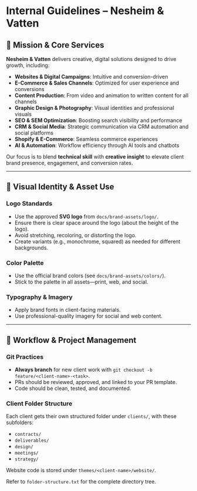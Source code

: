 # Internal Guidelines – Nesheim & Vatten

## 🧠 Mission & Core Services

**Nesheim & Vatten** delivers creative, digital solutions designed to drive growth, including:

- **Websites & Digital Campaigns**: Intuitive and conversion-driven
- **E-Commerce & Sales Channels**: Optimized for user experience and conversions
- **Content Production**: From video and animation to written content for all channels
- **Graphic Design & Photography**: Visual identities and professional visuals
- **SEO & SEM Optimization**: Boosting search visibility and performance
- **CRM & Social Media**: Strategic communication via CRM automation and social platforms
- **Shopify & E-Commerce**: Seamless commerce experiences
- **AI & Automation**: Workflow efficiency through AI tools and chatbots

Our focus is to blend **technical skill** with **creative insight** to elevate client brand presence, engagement, and conversion rates.

---

## 🎨 Visual Identity & Asset Use

### Logo Standards
- Use the approved **SVG logo** from `docs/brand-assets/logo/`.
- Ensure there is clear space around the logo (about the height of the logo).
- Avoid stretching, recoloring, or distorting the logo.
- Create variants (e.g., monochrome, squared) as needed for different backgrounds.

### Color Palette
- Use the official brand colors (see `docs/brand-assets/colors/`).
- Stick to the palette in all assets—print, web, and social.

### Typography & Imagery
- Apply brand fonts in client-facing materials.
- Use professional-quality imagery for social and web content.

---

## 🚀 Workflow & Project Management

### Git Practices
- **Always branch** for new client work with `git checkout -b feature/<client-name>-<task>`.
- PRs should be reviewed, approved, and linked to your PR template.
- Code should be clean, tested, and documented.

### Client Folder Structure
Each client gets their own structured folder under `clients/`, with these subfolders:

- `contracts/`
- `deliverables/`
- `design/`
- `meetings/`
- `strategy/`

Website code is stored under `themes/<client-name>/website/`.

Refer to `folder-structure.txt` for the complete directory tree.

